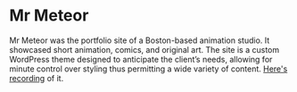 # Mr Meteor

Mr Meteor was the portfolio site of a Boston-based animation studio. It showcased short animation, comics, and original art. The site is a custom WordPress theme designed to anticipate the client’s needs, allowing for minute control over styling thus permitting a wide variety of content. [Here's recording](https://natedelacruz.com/mr-meteor) of it.